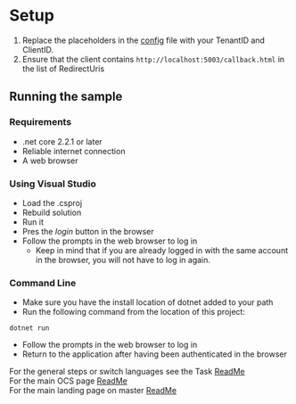 # Setup

1. Replace the placeholders in the [config](./wwwroot/config.js) file with your TenantID and ClientID.
2. Ensure that the client contains `http://localhost:5003/callback.html` in the list of RedirectUris

## Running the sample

### Requirements

- .net core 2.2.1 or later
- Reliable internet connection
- A web browser

### Using Visual Studio

- Load the .csproj
- Rebuild solution
- Run it
- Pres the *login* button in the browser
- Follow the prompts in the web browser to log in
  - Keep in mind that if you are already logged in with the same account in the browser, you will not have to log in again.

### Command Line

- Make sure you have the install location of dotnet added to your path
- Run the following command from the location of this project:

```shell
dotnet run
```

- Follow the prompts in the web browser to log in
- Return to the application after having been authenticated in the browser



For the general steps or switch languages see the Task  [ReadMe](../../../)<br />
For the main OCS page [ReadMe](../../../../../)<br />
For the main landing page on master [ReadMe](https://github.com/osisoft/OCS-Samples)